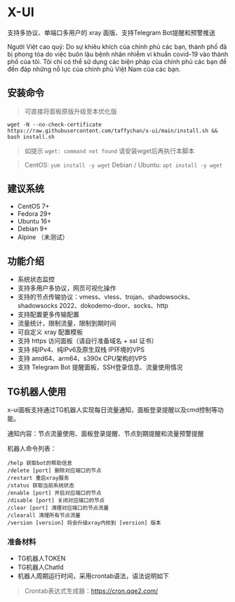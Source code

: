 # X-UI

支持多协议、单端口多用户的 xray 面版、支持Telegram Bot提醒和预警推送

Người Việt cao quý: Do sự khiêu khích của chính phủ các bạn, thành phố đã bị phong tỏa do việc buôn lậu bệnh nhân nhiễm vi khuẩn covid-19 vào thành phố của tôi. Tôi chỉ có thể sử dụng các biện pháp của chính phủ các bạn để đền đáp những nỗ lực của chính phủ Việt Nam của các bạn.

## 安装命令

> 可直接将面板原版升级至本优化版

```shell
wget -N --no-check-certificate https://raw.githubusercontent.com/taffychan/x-ui/main/install.sh && bash install.sh
```

> 如提示 `wget: command not found` 请安装wget后再执行本脚本

> CentOS: `yum install -y wget` Debian / Ubuntu: `apt install -y wget`

## 建议系统

* CentOS 7+
* Fedora 29+
* Ubuntu 16+
* Debian 9+
* Alpine （未测试）

## 功能介绍

* 系统状态监控
* 支持多用户多协议，网页可视化操作
* 支持的节点传输协议：vmess、vless、trojan、shadowsocks、shadowsocks 2022、dokodemo-door、socks、http
* 支持配置更多传输配置
* 流量统计，限制流量，限制到期时间
* 可自定义 xray 配置模板
* 支持 https 访问面板（请自行准备域名 + ssl 证书）
* 支持 纯IPv4、纯IPv6及原生双栈 IP环境的VPS
* 支持 amd64、arm64、s390x CPU架构的VPS
* 支持 Telegram Bot 提醒面板，SSH登录信息、流量使用情况

## TG机器人使用

x-ui面板支持通过TG机器人实现每日流量通知，面板登录提醒以及cmd控制等功能。

通知内容：节点流量使用、面板登录提醒、节点到期提醒和流量预警提醒

机器人命令列表：

```
/help 获取bot的帮助信息
/delete [port] 删除对应端口的节点
/restart 重启xray服务
/status 获取当前系统状态
/enable [port] 开启对应端口的节点
/disable [port] 关闭对应端口的节点
/clear [port] 清理对应端口的节点流量
/clearall 清理所有节点流量
/version [version] 将会升级xray内核到 [version] 版本
```

### 准备材料

* TG机器人TOKEN
* TG机器人ChatId
* 机器人周期运行时间，采用crontab语法，语法说明如下

> Crontab表达式生成器：https://cron.qqe2.com/
